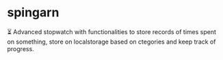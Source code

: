 # spingarn
⏳ Advanced stopwatch with functionalities to store records of times spent on something, store on localstorage based on ctegories and keep track of progress.
